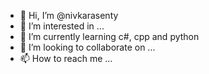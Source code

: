 - 👋 Hi, I’m @nivkarasenty
- 👀 I’m interested in ...
- 🌱 I’m currently learning c#, cpp and python
- 💞️ I’m looking to collaborate on ...
- 📫 How to reach me ...

<!---
nivkarasenty/nivkarasenty is a ✨ special ✨ repository because its `README.md` (this file) appears on your GitHub profile.
You can click the Preview link to take a look at your changes.
--->
